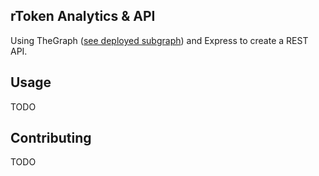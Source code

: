 ## rToken Analytics & API

Using TheGraph ([see deployed subgraph](https://thegraph.com/explorer/subgraph/pi0neerpat/rdai-graph)) and Express to create a REST API.

## Usage

TODO

## Contributing

TODO
